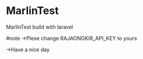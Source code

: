 # MarlinTest
MarlinTest build with laravel

#note
->Plese change RAJAONGKIR_API_KEY to yours

->Have a nice day
